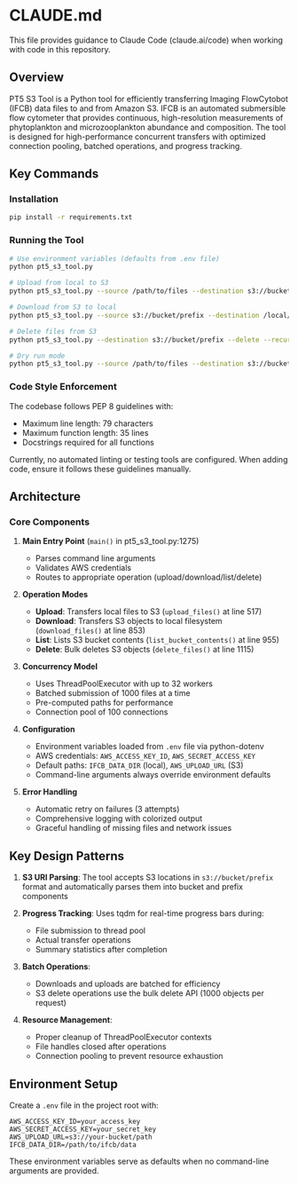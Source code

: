 # CLAUDE.md

This file provides guidance to Claude Code (claude.ai/code) when working with code in this repository.

## Overview

PT5 S3 Tool is a Python tool for efficiently transferring Imaging FlowCytobot (IFCB) data files to and from Amazon S3. IFCB is an automated submersible flow cytometer that provides continuous, high-resolution measurements of phytoplankton and microzooplankton abundance and composition. The tool is designed for high-performance concurrent transfers with optimized connection pooling, batched operations, and progress tracking.

## Key Commands

### Installation
```bash
pip install -r requirements.txt
```

### Running the Tool
```bash
# Use environment variables (defaults from .env file)
python pt5_s3_tool.py

# Upload from local to S3
python pt5_s3_tool.py --source /path/to/files --destination s3://bucket/prefix --recursive

# Download from S3 to local  
python pt5_s3_tool.py --source s3://bucket/prefix --destination /local/path --recursive

# Delete files from S3
python pt5_s3_tool.py --destination s3://bucket/prefix --delete --recursive

# Dry run mode
python pt5_s3_tool.py --source /path/to/files --destination s3://bucket/prefix --dry-run
```

### Code Style Enforcement
The codebase follows PEP 8 guidelines with:
- Maximum line length: 79 characters
- Maximum function length: 35 lines
- Docstrings required for all functions

Currently, no automated linting or testing tools are configured. When adding code, ensure it follows these guidelines manually.

## Architecture

### Core Components

1. **Main Entry Point** (`main()` in pt5_s3_tool.py:1275)
   - Parses command line arguments
   - Validates AWS credentials
   - Routes to appropriate operation (upload/download/list/delete)

2. **Operation Modes**
   - **Upload**: Transfers local files to S3 (`upload_files()` at line 517)
   - **Download**: Transfers S3 objects to local filesystem (`download_files()` at line 853)
   - **List**: Lists S3 bucket contents (`list_bucket_contents()` at line 955)
   - **Delete**: Bulk deletes S3 objects (`delete_files()` at line 1115)

3. **Concurrency Model**
   - Uses ThreadPoolExecutor with up to 32 workers
   - Batched submission of 1000 files at a time
   - Pre-computed paths for performance
   - Connection pool of 100 connections

4. **Configuration**
   - Environment variables loaded from `.env` file via python-dotenv
   - AWS credentials: `AWS_ACCESS_KEY_ID`, `AWS_SECRET_ACCESS_KEY`
   - Default paths: `IFCB_DATA_DIR` (local), `AWS_UPLOAD_URL` (S3)
   - Command-line arguments always override environment defaults

5. **Error Handling**
   - Automatic retry on failures (3 attempts)
   - Comprehensive logging with colorized output
   - Graceful handling of missing files and network issues

## Key Design Patterns

1. **S3 URI Parsing**: The tool accepts S3 locations in `s3://bucket/prefix` format and automatically parses them into bucket and prefix components

2. **Progress Tracking**: Uses tqdm for real-time progress bars during:
   - File submission to thread pool
   - Actual transfer operations
   - Summary statistics after completion

3. **Batch Operations**: 
   - Downloads and uploads are batched for efficiency
   - S3 delete operations use the bulk delete API (1000 objects per request)

4. **Resource Management**:
   - Proper cleanup of ThreadPoolExecutor contexts
   - File handles closed after operations
   - Connection pooling to prevent resource exhaustion

## Environment Setup

Create a `.env` file in the project root with:
```
AWS_ACCESS_KEY_ID=your_access_key
AWS_SECRET_ACCESS_KEY=your_secret_key
AWS_UPLOAD_URL=s3://your-bucket/path
IFCB_DATA_DIR=/path/to/ifcb/data
```

These environment variables serve as defaults when no command-line arguments are provided.